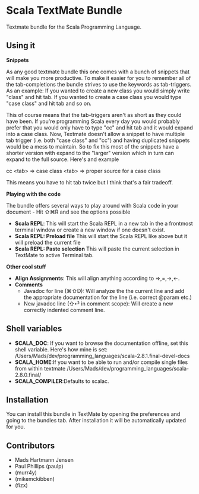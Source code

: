Scala TextMate Bundle
=====================

Textmate bundle for the Scala Programming Language. 

Using it
--------

**Snippets** 

As any good textmate bundle this one comes with a bunch of snippets that will make you more productive. To make it easier for you to remember all of the tab-completions the bundle strives to use the keywords as tab-triggers. As an example: If you wanted to create a new class you would simply write "class" and hit tab. If you wanted to create a case class you would type "case class" and hit tab and so on. 

This of course means that the tab-triggers aren't as short as they could have been. If you're programming Scala every day you would probably prefer that you would only have to type "cc" and hit tab and it would expand into a case class. Now, Textmate doesn't allow a snippet to have multiple tab trigger (i.e. both "case class" and "cc") and having duplicated snippets would be a mess to maintain. So to fix this most of the snippets have a shorter version with expand to the "larger" version which in turn can expand to the full source. Here's and example

cc &lt;tab&gt; => case class &lt;tab&gt; => proper source for a case class

This means you have to hit tab twice but I think that's a fair tradeoff.

**Playing with the code**

The bundle offers several ways to play around with Scala code in your document - Hit ⇧⌘R and see the options possible

- **Scala REPL**: This will start the Scala REPL in a new tab in the a frontmost terminal window or create a new window if one doesn't exist. 
- **Scala REPL: Preload file** This will start the Scala REPL like above but it will preload the current file
- **Scala REPL: Paste selection** This will paste the current selection in TextMate to active Terminal tab.

**Other cool stuff**
- **Align Assignments**: This will align anything according to =>,=,->,<-. 
- **Comments**
  - Javadoc for line (⌘⇧D): Will analyze the the current line and add the appropriate documentation for the line (i.e. correct @param etc.)
  - New javadoc line (⇧⏎ in comment scope): Will create a new correctly indented comment line.

Shell variables
---------------

- **SCALA_DOC**: If you want to browse the documentation offline, set this shell variable. Here's how mine is set: /Users/Mads/dev/programming\_languages/scala-2.8.1.final-devel-docs
- **SCALA_HOME**:If you want to be able to run and/or compile single files from within textmate /Users/Mads/dev/programming\_languages/scala-2.8.0.final/
- **SCALA_COMPILER**:Defaults to scalac. 

Installation
------------

You can install this bundle in TextMate by opening the preferences and going to the bundles tab. After installation it will be automatically updated for you.

Contributors
------------

- Mads Hartmann Jensen
- Paul Phillips (paulp)
- (murr4y)
- (mikemckibben)
- (fizx)
